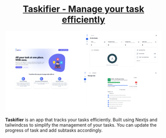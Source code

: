 <h1 align="center">
  <a href="https://github.com/Rr-sobusy/taskifier-v2">
  Taskifier - Manage your task efficiently
  </a>
  <br />
</h1>

![screenshot](public/snapshots.png)


**Taskifier** is an app that tracks your tasks efficiently. Built using Nextjs and tailwindcss to simplify the management of your tasks. You can update the progress of task and add subtasks accordingly.